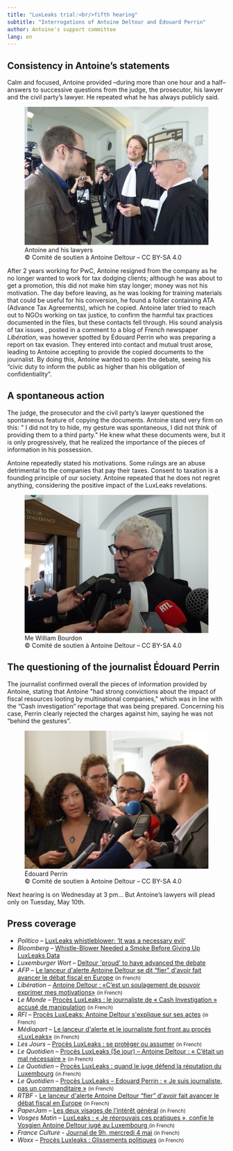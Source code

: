 ```yaml
---
title: "LuxLeaks trial:<br/>fifth hearing"
subtitle: "Interrogations of Antoine Deltour and Édouard Perrin"
author: Antoine's support committee
lang: en
---
```


## Consistency in Antoine’s statements

Calm and focused, Antoine provided –during more than one hour and a half– answers to successive questions from the judge, the prosecutor, his lawyer and the civil party’s lawyer. He repeated what he has always publicly said.

<figure>
  <img src="/images/news/2016-05-03-avocats.jpg" alt="Antoine Deltour, Philippe Penning, et William Bourdon"/>
  <figcaption>Antoine and his lawyers<br/>&copy; Comité de soutien à Antoine Deltour – CC BY-SA 4.0</figcaption>
</figure>

After 2 years working for PwC, Antoine resigned from the company as he no longer wanted to work for tax dodging clients; although he was about to get a promotion, this did not make him stay longer; money was not his motivation. The day before leaving, as he was looking for training materials that could be useful for his conversion, he found a folder containing ATA (Advance Tax Agreements), which he copied. Antoine later tried to reach out to NGOs working on tax justice, to confirm the harmful tax practices documented in the files, but these contacts fell through. His sound analysis of tax issues , posted in a comment to a blog of French newspaper _Libération_, was however spotted by Édouard Perrin who was preparing a report on tax evasion. They entered into contact and mutual trust arose, leading to Antoine accepting to provide the copied documents to the journalist. By doing this, Antoine wanted to open the debate, seeing his “civic duty to inform the public as higher than his obligation of confidentiality”.

## A spontaneous action

The judge, the prosecutor and the civil party’s lawyer questioned the spontaneous feature of copying the documents. Antoine stand very firm on this: " I did not try to hide, my gesture was spontaneous, I did not think of providing them to a third party." He knew what these documents were, but it is only progressively, that he realized the importance of the pieces of information in his possession.

Antoine repeatedly stated his motivations. Some rulings are an abuse detrimental to the companies that pay their taxes. Consent to taxation is a founding principle of our society. Antoine repeated that he does not regret anything, considering the positive impact of the LuxLeaks revelations.

<figure>
  <img src="/images/news/2016-05-03-bourdon.jpg" alt="Me William Bourdon, speaking to journalists"/>
  <figcaption>Me William Bourdon<br/>&copy; Comité de soutien à Antoine Deltour – CC BY-SA 4.0</figcaption>
</figure>

## The questioning of the journalist Édouard Perrin

The journalist confirmed overall the pieces of information provided by Antoine, stating that Antoine "had strong convictions about the impact of fiscal resources looting by multinational companies," which was in line with the “Cash investigation” reportage that was being prepared. Concerning his case, Perrin clearly rejected the charges against him, saying he was not “behind the gestures”.
 
<figure>
  <img src="/images/news/2016-05-03-perrin.jpg" alt="Édouard Perrin, interviewé à la sortie d'audience"/>
  <figcaption>Édouard Perrin<br/>&copy; Comité de soutien à Antoine Deltour – CC BY-SA 4.0</figcaption>
</figure>

Next hearing is on Wednesday at 3 pm... But Antoine’s lawyers will plead only on Tuesday, May 10th.  

## Press coverage

- _Politico_ – [LuxLeaks whistleblower: ‘It was a necessary evil'](http://www.politico.eu/article/luxleaks-whistleblower-it-was-a-necessary-evil-tax-luxembourg-antoine-deltour/)
- _Bloomberg_ – [Whistle-Blower Needed a Smoke Before Giving Up LuxLeaks Data](http://www.bloomberg.com/news/articles/2016-05-03/whistle-blower-needed-a-smoke-before-giving-up-luxleaks-tax-data)
- _Luxemburger Wort_ – [Deltour 'proud' to have advanced the debate](http://www.wort.lu/en/luxembourg/luxleaks-trial-deltour-proud-to-have-advanced-the-debate-5729b6cf1bea9dff8fa77253)
- _AFP_ – [Le lanceur d'alerte Antoine Deltour se dit “fier” d'avoir fait avancer le débat fiscal en Europe](http://www.la-croix.com/Economie/Le-lanceur-alerte-Antoine-Deltour-fier-avoir-fait-avancer-debat-fiscal-Europe-2016-05-03-1300757625) <small>(in French)</small> 
- _Libération_ – [Antoine Deltour : «C’est un soulagement de pouvoir exprimer mes motivations»](http://www.liberation.fr/france/2016/05/03/antoine-deltour-c-est-un-soulagement-de-pouvoir-exprimer-mes-motivations_1450256) <small>(in French)</small>
- _Le Monde_ – [Procès LuxLeaks : le journaliste de « Cash Investigation » accusé de manipulation](http://www.lemonde.fr/evasion-fiscale/article/2016/05/03/proces-luxleaks-le-journaliste-de-cash-investigation-accuse-de-manipulation_4913036_4862750.html) <small>(in French)</small> 
- _RFI_ – [Procès LuxLeaks: Antoine Deltour s'explique sur ses actes](http://www.rfi.fr/europe/20160503-proces-luxleaks-antoine-deltour-luxembourg-lanceur-alerte) <small>(in French)</small> 
- _Médiapart_ – [Le lanceur d'alerte et le journaliste font front au procès «LuxLeaks»](https://www.mediapart.fr/journal/economie/030516/le-lanceur-dalerte-et-le-journaliste-font-front-au-proces-luxleaks) <small>(in French)</small> 
- _Les Jours_ – [Procès LuxLeaks : se protéger ou assumer](https://lesjours.fr/obsessions/la-grande-evasion/ep7-proces-peur) <small>(in French)</small> 
- _Le Quotidien_ – [Procès LuxLeaks (5e jour)  – Antoine Deltour : « C’était un mal nécessaire »](http://www.lequotidien.lu/affaire-luxleaks/proces-luxleaks-5e-jour-antoine-deltour-cetait-un-mal-necessaire/) <small>(in French)</small> 
- _Le Quotidien_ – [Procès LuxLeaks : quand le juge défend la réputation du Luxembourg](http://www.lequotidien.lu/affaire-luxleaks/proces-luxleaks-quand-le-juge-defend-la-reputation-du-luxembourg/) <small>(in French)</small> 
- _Le Quotidien_ – [Procès LuxLeaks – Edouard Perrin : « Je suis journaliste, pas un commanditaire »](http://www.lequotidien.lu/affaire-luxleaks/proces-luxleaks-edouard-perrin-je-suis-journaliste-pas-un-commanditaire/) <small>(in French)</small> 
- _RTBF_ - [Le lanceur d'alerte Antoine Deltour “fier” d'avoir fait avancer le débat fiscal en Europe](http://www.rtbf.be/info/economie/detail_le-lanceur-d-alerte-antoine-deltour-se-dit-fier-d-avoir-fait-avancer-le-debat-fiscal-en-europe?id=9287064) <small>(in French)</small>
- _PaperJam_ – [Les deux visages de l’intérêt général](http://paperjam.lu/news/les-deux-visages-de-linteret-general) <small>(in French)</small>
- _Vosges Matin_ – [LuxLeaks : « Je réprouvais ces pratiques », confie le Vosgien Antoine Deltour jugé au Luxembourg ](http://www.vosgesmatin.fr/edition-d-epinal/2016/05/04/luxleaks-je-reprouvais-ces-pratiques-confie-le-vosgien-antoine-deltour-juge-au-luxembourg) <small>(in French)</small>
- _France Culture_ - [Journal de 9h, mercredi 4 mai](http://www.franceculture.fr/emissions/journal-de-9h/journal-de-9h-mercredi-4-mai-2016) <small>(in French)</small>
- _Woxx_ – [Procès Luxleaks : Glissements politiques](http://www.woxx.lu/proces-luxleaks-glissements-politiques/) <small>(in French)</small>


